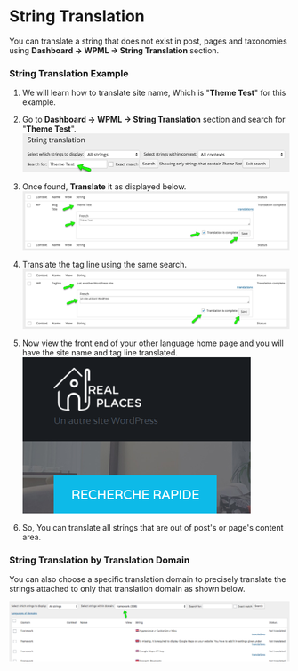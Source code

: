 # String Translation

You can translate a string that does not exist in post, pages and taxonomies using **Dashboard → WPML → String Translation** section.

### String Translation Example

1. We will learn how to translate site name, Which is "**Theme Test**" for this example.

2. Go to **Dashboard → WPML → String Translation** section and search for "**Theme Test**". 
![Real Places Documentation](images/wpml/string-translation-1.png)

3. Once found, **Translate** it as displayed below. 
![Real Places Documentation](images/wpml/string-translation-2.png)

4. Translate the tag line using the same search. 
![Real Places Documentation](images/wpml/string-translation-3.png)

5. Now view the front end of your other language home page and you will have the site name and tag line translated.
<br>![Real Places Documentation](images/wpml/39.png)

6. So, You can translate all strings that are out of post's or page's content area.

### String Translation by Translation Domain

You can also choose a specific translation domain to precisely translate the strings attached to only that translation domain as shown below.

![Real Places Documentation](images/wpml/translate-strings-by-domain.png)
